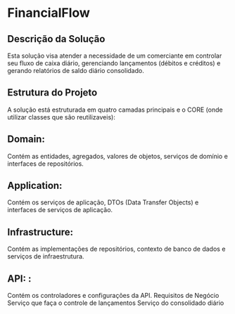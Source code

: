 # FinancialFlow

## Descrição da Solução
Esta solução visa atender a necessidade de um comerciante em controlar seu fluxo de caixa diário, gerenciando lançamentos (débitos e créditos) e gerando relatórios de saldo diário consolidado.

## Estrutura do Projeto
A solução está estruturada em quatro camadas principais e o CORE (onde utilizar classes que são reutilizaveis):

## Domain: 
 Contém as entidades, agregados, valores de objetos, serviços de domínio e interfaces de repositórios.
## Application: 
Contém os serviços de aplicação, DTOs (Data Transfer Objects) e interfaces de serviços de aplicação.
## Infrastructure:
Contém as implementações de repositórios, contexto de banco de dados e serviços de infraestrutura.
## API: :
Contém os controladores e configurações da API.
Requisitos de Negócio
Serviço que faça o controle de lançamentos
Serviço do consolidado diário
